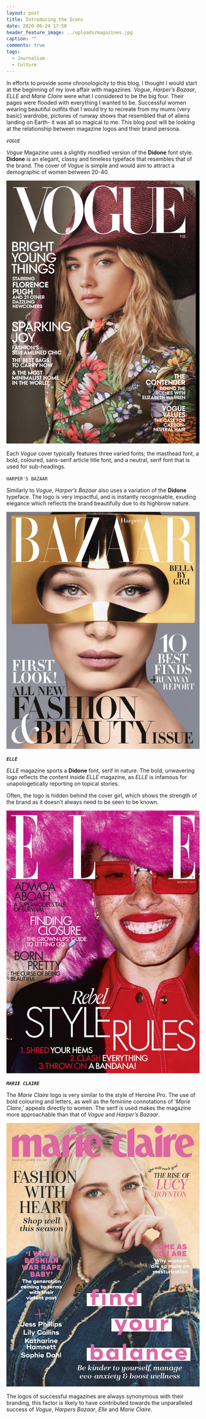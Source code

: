 ```yaml
---
layout: post
title: Introducing the Icons
date: 2020-06-24 17:50
header_feature_image: ../uploads/magazines.jpg
caption: ""
comments: true
tags:
  - Journalism
  - Culture
---
```

In efforts to provide some chronologicity to this blog, I thought I would start at the beginning of my love affair with magazines. *Vogue*, *Harper’s Bazaar*, *ELLE* and *Marie Claire* were what I considered to be the big four. Their pages were flooded with everything I wanted to be. Successful women wearing beautiful outfits that I would try to recreate from my mums (very basic) wardrobe, pictures of runway shows that resembled that of aliens landing on Earth- it was all so magical to me. This blog post will be looking at the relationship between magazine logos and their brand persona.

*`VOGUE`* 

*Vogue* Magazine uses a slightly modified version of the **Didone** font style. **Didone** is an elegant, classy and timeless typeface that resembles that of the brand. The cover of *Vogue* is simple and would aim to attract a demographic of women between 20-40.

![Vogue- Florence Pugh- February 2020](../uploads/vogue.jpeg)

Each *Vogue* cover typically features three varied fonts; the masthead font, a bold, coloured, sans-serif article title font, and a neutral, serif font that is used for sub-headings.

`HARPER'S BAZAAR`

Similarly to *Vogue*, *Harper’s Bazaar* also uses a variation of the **Didone** typeface. The logo is very impactful, and is instantly recognisable, exuding elegance which reflects the brand beautifully due to its highbrow nature.

![Harpers Bazaar- Bella Hadid - July 2018](../uploads/bazaar.jpg)

***`ELLE`***

*ELLE* magazine sports a **Didone** font, serif in nature. The bold, unwavering logo reflects the content inside *ELLE* magazine, as *ELLE* is infamous for unapologetically reporting on topical stories.

Often, the logo is hidden behind the cover girl, which shows the strength of the brand as it doesn’t always need to be seen to be known.

![ELLE- Adwoa Aboah- July 2020](../uploads/elle.jpg)

***`MARIE CLAIRE`***

The *Marie Claire* logo is very similar to the style of Heroine Pro. The use of bold colouring and letters, as well as the feminine connotations of ‘*Marie Claire*,’ appeals directly to women. The serif is used makes the magazine more approachable than that of *Vogue* and *Harper’s Bazaar*.

![Marie Claire- Lucy Boynton- November 2019](../uploads/marie-claire.jpg)

The logos of successful magazines are always synonymous with their branding, this factor is likely to have contributed towards the unparalleled success of *Vogue*, *Harpers Bazaar*, *Elle* and *Marie Claire*.